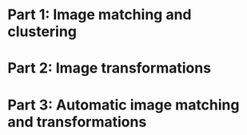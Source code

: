 # Part 1: Image matching and clustering

# Part 2: Image transformations

# Part 3: Automatic image matching and transformations